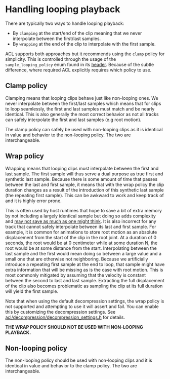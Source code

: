 # Handling looping playback

There are typically two ways to handle looping playback:

*  By `clamping` at the start/end of the clip meaning that we never interpolate between the first/last samples.
*  By `wrapping` at the end of the clip to interpolate with the first sample.

ACL supports both approaches but it recommends using the `clamp` policy for simplicity. This is controlled through the usage of the `sample_looping_policy` enum found in its [header](../includes/acl/core/sample_looping_policy.h). Because of the subtle difference, where required ACL explicitly requires which policy to use.

## Clamp policy

Clamping means that looping clips behave just like non-looping ones. We never interpolate between the first/last samples which means that for clips to loop seamlessly, the first and last samples must match and be nearly identical. This is also generally the most correct behavior as not all tracks can safely interpolate the first and last samples (e.g root motion).

The clamp policy can safely be used with non-looping clips as it is identical in value and behavior to the non-looping policy. The two are interchangeable.

## Wrap policy

Wrapping means that looping clips must interpolate between the first and last sample. The first sample will thus serve a dual purpose as true first and synthetic last sample. Because there is some amount of time that passes between the last and first sample, it means that with the wrap policy the clip duration changes as a result of the introduction of this synthetic last sample (the repeating first sample). This can be awkward to work and keep track of and it is highly error prone.

This is often used by host runtimes that hope to save a bit of extra memory by not including a largely identical sample but doing so adds complexity and [may not save as much as one might think](https://nfrechette.github.io/2020/08/09/animation_data_numbers/). It is also incorrect for any track that cannot safely interpolate between its last and first sample. For example, it is common for animations to store root motion as an absolute displacement from the start of the clip in the root joint. At a duration of 0 seconds, the root would be at 0 centimeter while at some duration N, the root would be at some distance from the start. Interpolating between the last sample and the first would mean doing so between a large value and a small one that are otherwise not neighboring. Because we artificially introduce a repeating first sample at the end to loop, that sample might have extra information that will be missing as is the case with root motion. This is most commonly mitigated by assuming that the velocity is constant between the second to last and last sample. Extracting the full displacement of the clip also becomes problematic as sampling the clip at its full duration will yield the first sample.

Note that when using the default decompression settings, the wrap policy is not supported and attempting to use it will assert and fail. You can enable this by customizing the decompression settings. See [acl/decompression/decompression_settings.h](../includes/acl/decompression/decompression_settings.h) for details.

**THE WRAP POLICY SHOULD NOT BE USED WITH NON-LOOPING PLAYBACK.**

## Non-looping policy

The non-looping policy should be used with non-looping clips and it is identical in value and behavior to the clamp policy. The two are interchangeable.

